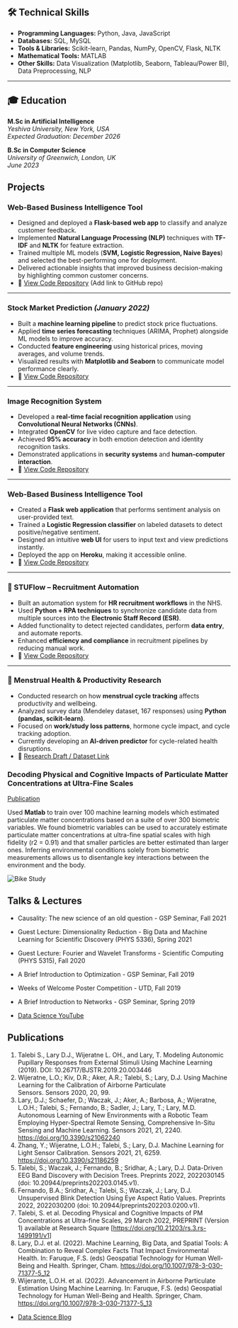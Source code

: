 

## 🛠️ Technical Skills

- **Programming Languages:** Python, Java, JavaScript  
- **Databases:** SQL, MySQL  
- **Tools & Libraries:** Scikit-learn, Pandas, NumPy, OpenCV, Flask, NLTK  
- **Mathematical Tools:** MATLAB  
- **Other Skills:** Data Visualization (Matplotlib, Seaborn, Tableau/Power BI), Data Preprocessing, NLP  

---

## 🎓 Education

**M.Sc in Artificial Intelligence**  
*Yeshiva University, New York, USA*  
*Expected Graduation: December 2026*  

**B.Sc in Computer Science**  
*University of Greenwich, London, UK*  
*June 2023*  

## Projects

### Web-Based Business Intelligence Tool
- Designed and deployed a **Flask-based web app** to classify and analyze customer feedback.  
- Implemented **Natural Language Processing (NLP)** techniques with **TF-IDF** and **NLTK** for feature extraction.  
- Trained multiple ML models (**SVM, Logistic Regression, Naive Bayes**) and selected the best-performing one for deployment.  
- Delivered actionable insights that improved business decision-making by highlighting common customer concerns.  
- 🔗 [View Code Repository](#) (Add link to GitHub repo)

---

###  Stock Market Prediction *(January 2022)*
- Built a **machine learning pipeline** to predict stock price fluctuations.  
- Applied **time series forecasting** techniques (ARIMA, Prophet) alongside ML models to improve accuracy.  
- Conducted **feature engineering** using historical prices, moving averages, and volume trends.  
- Visualized results with **Matplotlib and Seaborn** to communicate model performance clearly.  
- 🔗 [View Code Repository](#)

---

###  Image Recognition System
- Developed a **real-time facial recognition application** using **Convolutional Neural Networks (CNNs)**.  
- Integrated **OpenCV** for live video capture and face detection.  
- Achieved **95% accuracy** in both emotion detection and identity recognition tasks.  
- Demonstrated applications in **security systems** and **human-computer interaction**.  
- 🔗 [View Code Repository](#)

---

### Web-Based Business Intelligence Tool
- Created a **Flask web application** that performs sentiment analysis on user-provided text.  
- Trained a **Logistic Regression classifier** on labeled datasets to detect positive/negative sentiment.  
- Designed an intuitive **web UI** for users to input text and view predictions instantly.  
- Deployed the app on **Heroku**, making it accessible online.  
- 🔗 [View Code Repository](#)

---

### 🔹 STUFlow – Recruitment Automation
- Built an automation system for **HR recruitment workflows** in the NHS.  
- Used **Python + RPA techniques** to synchronize candidate data from multiple sources into the **Electronic Staff Record (ESR)**.  
- Added functionality to detect rejected candidates, perform **data entry**, and automate reports.  
- Enhanced **efficiency and compliance** in recruitment pipelines by reducing manual work.  
- 🔗 [View Code Repository](#)

---

### 🔹 Menstrual Health & Productivity Research
- Conducted research on how **menstrual cycle tracking** affects productivity and wellbeing.  
- Analyzed survey data (Mendeley dataset, 167 responses) using **Python (pandas, scikit-learn)**.  
- Focused on **work/study loss patterns**, hormone cycle impact, and cycle tracking adoption.  
- Currently developing an **AI-driven predictor** for cycle-related health disruptions.  
- 🔗 [Research Draft / Dataset Link](#)



### Decoding Physical and Cognitive Impacts of Particulate Matter Concentrations at Ultra-Fine Scales
[Publication](https://www.mdpi.com/1424-8220/22/11/4240)

Used **Matlab** to train over 100 machine learning models which estimated particulate matter concentrations based on a suite of over 300 biometric variables. We found biometric variables can be used to accurately estimate particulate matter concentrations at ultra-fine spatial scales with high fidelity (r2 = 0.91) and that smaller particles are better estimated than larger ones. Inferring environmental conditions solely from biometric measurements allows us to disentangle key interactions between the environment and the body.

![Bike Study](/assets/img/bike_study.jpeg)

## Talks & Lectures
- Causality: The new science of an old question - GSP Seminar, Fall 2021
- Guest Lecture: Dimensionality Reduction - Big Data and Machine Learning for Scientific Discovery (PHYS 5336), Spring 2021
- Guest Lecture: Fourier and Wavelet Transforms - Scientific Computing (PHYS 5315), Fall 2020
- A Brief Introduction to Optimization - GSP Seminar, Fall 2019
- Weeks of Welcome Poster Competition - UTD, Fall 2019
- A Brief Introduction to Networks - GSP Seminar, Spring 2019

- [Data Science YouTube](https://www.youtube.com/channel/UCa9gErQ9AE5jT2DZLjXBIdA)

## Publications
1. Talebi S., Lary D.J., Wijeratne L. OH., and Lary, T. Modeling Autonomic Pupillary Responses from External Stimuli Using Machine Learning (2019). DOI: 10.26717/BJSTR.2019.20.003446
2. Wijeratne, L.O.; Kiv, D.R.; Aker, A.R.; Talebi, S.; Lary, D.J. Using Machine Learning for the Calibration of Airborne Particulate Sensors. Sensors 2020, 20, 99.
3. Lary, D.J.; Schaefer, D.; Waczak, J.; Aker, A.; Barbosa, A.; Wijeratne, L.O.H.; Talebi, S.; Fernando, B.; Sadler, J.; Lary, T.; Lary, M.D. Autonomous Learning of New Environments with a Robotic Team Employing Hyper-Spectral Remote Sensing, Comprehensive In-Situ Sensing and Machine Learning. Sensors 2021, 21, 2240. https://doi.org/10.3390/s21062240
4. Zhang, Y.; Wijeratne, L.O.H.; Talebi, S.; Lary, D.J. Machine Learning for Light Sensor Calibration. Sensors 2021, 21, 6259. https://doi.org/10.3390/s21186259
5. Talebi, S.; Waczak, J.; Fernando, B.; Sridhar, A.; Lary, D.J. Data-Driven EEG Band Discovery with Decision Trees. Preprints 2022, 2022030145 (doi: 10.20944/preprints202203.0145.v1).
6. Fernando, B.A.; Sridhar, A.; Talebi, S.; Waczak, J.; Lary, D.J. Unsupervised Blink Detection Using Eye Aspect Ratio Values. Preprints 2022, 2022030200 (doi: 10.20944/preprints202203.0200.v1).
7. Talebi, S. et al. Decoding Physical and Cognitive Impacts of PM Concentrations at Ultra-fine Scales, 29 March 2022, PREPRINT (Version 1) available at Research Square [https://doi.org/10.21203/rs.3.rs-1499191/v1]
8. Lary, D.J. et al. (2022). Machine Learning, Big Data, and Spatial Tools: A Combination to Reveal Complex Facts That Impact Environmental Health. In: Faruque, F.S. (eds) Geospatial Technology for Human Well-Being and Health. Springer, Cham. https://doi.org/10.1007/978-3-030-71377-5_12
9. Wijerante, L.O.H. et al. (2022). Advancement in Airborne Particulate Estimation Using Machine Learning. In: Faruque, F.S. (eds) Geospatial Technology for Human Well-Being and Health. Springer, Cham. https://doi.org/10.1007/978-3-030-71377-5_13

- [Data Science Blog](https://medium.com/@shawhin)
